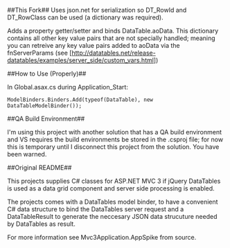 ##This Fork##
Uses json.net for serialization so DT_RowId and DT_RowClass can be used (a dictionary was required).

Adds a property getter/setter and binds DataTable.aoData.  This dictionary contains all other key value pairs that are not specially handled; meaning you can retreive any key value pairs added to aoData via the fnServerParams (see [http://datatables.net/release-datatables/examples/server_side/custom_vars.html])

##How to Use (Properly)##

In Global.asax.cs during Application_Start:

    ModelBinders.Binders.Add(typeof(DataTable), new DataTableModelBinder());

##QA Build Environment##

I'm using this project with another solution that has a QA build environment and VS requires the build environments be stored in the .csproj file; for now this is temporary until I disconnect this project from the solution.  You have been warned.

##Original README##

This projects supplies C# classes for ASP.NET MVC 3 if jQuery DataTables is used as a data grid component and server side processing is enabled.

The projects comes with a DataTables model binder, to have a convenient C# data structure to bind the DataTables server request and a DataTableResult to generate the neccesary JSON data strucuture needed by DataTables as result.

For more information see Mvc3Application.AppSpike from source.
